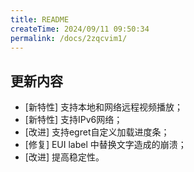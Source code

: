 ```yaml
---
title: README
createTime: 2024/09/11 09:50:34
permalink: /docs/2zqcvim1/
---
```

## 更新内容

* [新特性] 支持本地和网络远程视频播放；
* [新特性] 支持IPv6网络；
* [改进] 支持egret自定义加载进度条；
* [修复] EUI label 中替换文字造成的崩溃；
* [改进] 提高稳定性。